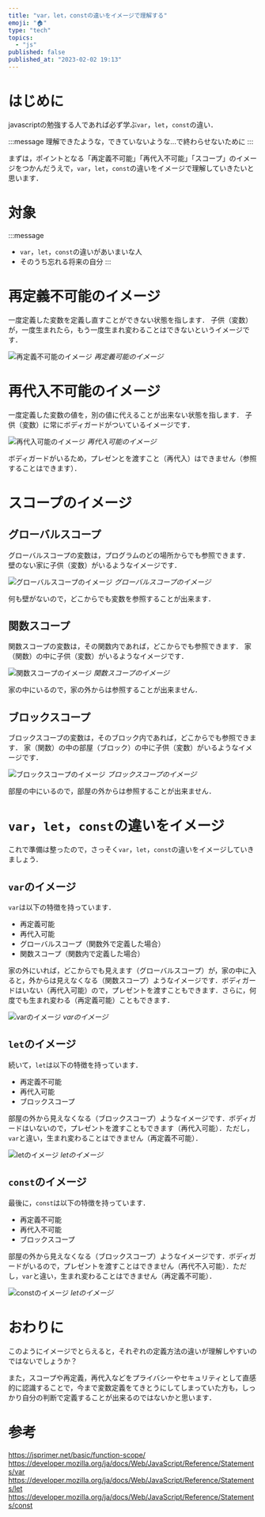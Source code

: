 ```yaml
---
title: "var，let，constの違いをイメージで理解する"
emoji: "🏠"
type: "tech"
topics:
  - "js"
published: false
published_at: "2023-02-02 19:13"
---
```


# はじめに
javascriptの勉強する人であれば必ず学ぶ`var`，`let`，`const`の違い．

:::message
理解できたような，できていないような...で終わらせないために
:::

まずは，ポイントとなる「再定義不可能」「再代入不可能」「スコープ」のイメージをつかんだうえで，`var`，`let`，`const`の違いをイメージで理解していきたいと思います．

# 対象
:::message
- `var`，`let`，`const`の違いがあいまいな人
- そのうち忘れる将来の自分
:::

# 再定義不可能のイメージ
一度定義した変数を定義し直すことができない状態を指します．
子供（変数）が，一度生まれたら，もう一度生まれ変わることはできないというイメージです．

![再定義不可能のイメージ](https://storage.googleapis.com/zenn-user-upload/377049ee3633-20230130.jpg)
*再定義可能のイメージ*

# 再代入不可能のイメージ
一度定義した変数の値を，別の値に代えることが出来ない状態を指します．
子供（変数）に常にボディガードがついているイメージです．

![再代入可能のイメージ](https://storage.googleapis.com/zenn-user-upload/6e066c6049bb-20230130.jpg)
*再代入可能のイメージ*

ボディガードがいるため，プレゼンとを渡すこと（再代入）はできません（参照することはできます）．

# スコープのイメージ
## グローバルスコープ
グローバルスコープの変数は，プログラムのどの場所からでも参照できます．
壁のない家に子供（変数）がいるようなイメージです．

![グローバルスコープのイメージ](https://storage.googleapis.com/zenn-user-upload/e4f4c5af83e9-20230130.jpg)
*グローバルスコープのイメージ*
 
何も壁がないので，どこからでも変数を参照することが出来ます．

## 関数スコープ
関数スコープの変数は，その関数内であれば，どこからでも参照できます．
家（関数）の中に子供（変数）がいるようなイメージです．

![関数スコープのイメージ](https://storage.googleapis.com/zenn-user-upload/caad305b324a-20230130.jpg)
*関数スコープのイメージ*

家の中にいるので，家の外からは参照することが出来ません．

## ブロックスコープ
ブロックスコープの変数は，そのブロック内であれば，どこからでも参照できます．
家（関数）の中の部屋（ブロック）の中に子供（変数）がいるようなイメージです．

![ブロックスコープのイメージ](https://storage.googleapis.com/zenn-user-upload/75dca272b425-20230130.jpg)
*ブロックスコープのイメージ*

部屋の中にいるので，部屋の外からは参照することが出来ません．

# `var`，`let`，`const`の違いをイメージ
これで準備は整ったので，さっそく`var`，`let`，`const`の違いをイメージしていきましょう．

## `var`のイメージ
`var`は以下の特徴を持っています．
- 再定義可能
- 再代入可能
- グローバルスコープ（関数外で定義した場合）
- 関数スコープ（関数内で定義した場合）

家の外にいれば，どこからでも見えます（グローバルスコープ）が，家の中に入ると，外からは見えなくなる（関数スコープ）ようなイメージです．ボディガードはいない（再代入可能）ので，プレゼントを渡すこともできます．さらに，何度でも生まれ変わる（再定義可能）こともできます．

![varのイメージ](https://storage.googleapis.com/zenn-user-upload/81c2a1bbdabc-20230202.jpg)
*varのイメージ*

## `let`のイメージ
続いて，`let`は以下の特徴を持っています．
- 再定義不可能
- 再代入可能
- ブロックスコープ

部屋の外から見えなくなる（ブロックスコープ）ようなイメージです．ボディガードはいないので，プレゼントを渡すこともできます（再代入可能）．ただし，`var`と違い，生まれ変わることはできません（再定義不可能）．

![letのイメージ](https://storage.googleapis.com/zenn-user-upload/5dd203c662c4-20230202.jpg)
*letのイメージ*

## `const`のイメージ
最後に，`const`は以下の特徴を持っています．
- 再定義不可能
- 再代入不可能
- ブロックスコープ

部屋の外から見えなくなる（ブロックスコープ）ようなイメージです．ボディガードがいるので，プレゼントを渡すことはできません（再代不入可能）．ただし，`var`と違い，生まれ変わることはできません（再定義不可能）．

![constのイメージ](https://storage.googleapis.com/zenn-user-upload/9d7c8b84189e-20230202.jpg)
*letのイメージ*

# おわりに
このようにイメージでとらえると，それぞれの定義方法の違いが理解しやすいのではないでしょうか？

また，スコープや再定義，再代入などをプライバシーやセキュリティとして直感的に認識することで，今まで変数定義をてきとうにしてしまっていた方も，しっかり自分の判断で定義することが出来るのではないかと思います．

# 参考
https://jsprimer.net/basic/function-scope/
https://developer.mozilla.org/ja/docs/Web/JavaScript/Reference/Statements/var
https://developer.mozilla.org/ja/docs/Web/JavaScript/Reference/Statements/let
https://developer.mozilla.org/ja/docs/Web/JavaScript/Reference/Statements/const
